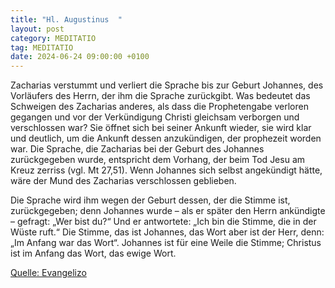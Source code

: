 ```yaml
---
title: "Hl. Augustinus  "
layout: post
category: MEDITATIO
tag: MEDITATIO
date: 2024-06-24 09:00:00 +0100
---
```

Zacharias verstummt und verliert die Sprache bis zur Geburt Johannes, des Vorläufers des Herrn, der ihm die Sprache zurückgibt. Was bedeutet das Schweigen des Zacharias anderes, als dass die Prophetengabe verloren gegangen und vor der Verkündigung Christi gleichsam verborgen und verschlossen war? Sie öffnet sich bei seiner Ankunft wieder, sie wird klar und deutlich, um die Ankunft dessen anzukündigen, der prophezeit worden war.<!--more--> Die Sprache, die Zacharias bei der Geburt des Johannes zurückgegeben wurde, entspricht dem Vorhang, der beim Tod Jesu am Kreuz zerriss (vgl. Mt 27,51). Wenn Johannes sich selbst angekündigt hätte, wäre der Mund des Zacharias verschlossen geblieben.
 
Die Sprache wird ihm wegen der Geburt dessen, der die Stimme ist, zurückgegeben; denn Johannes wurde – als er später den Herrn ankündigte – gefragt: „Wer bist du?“ Und er antwortete: „Ich bin die Stimme, die in der Wüste ruft.“ Die Stimme, das ist Johannes, das Wort aber ist der Herr, denn: „Im Anfang war das Wort“. Johannes ist für eine Weile die Stimme; Christus ist im Anfang das Wort, das ewige Wort.
 

[Quelle: Evangelizo](https://evangeliumtagfuertag.org/DE/gospel)